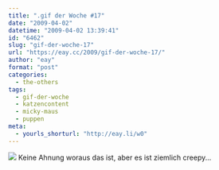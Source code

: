 ```yaml
---
title: ".gif der Woche #17"
date: "2009-04-02"
datetime: "2009-04-02 13:39:41"
id: "6462"
slug: "gif-der-woche-17"
url: "https://eay.cc/2009/gif-der-woche-17/"
author: "eay"
format: "post"
categories:
  - the-others
tags:
  - gif-der-woche
  - katzencontent
  - micky-maus
  - puppen
meta:
  - yourls_shorturl: "http://eay.li/w0"
---
```


![](/uploads/2009/creepymickey.gif) Keine Ahnung woraus das ist, aber es ist ziemlich creepy...

